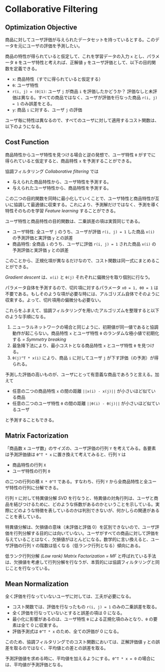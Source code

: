 # Collaborative Filtering

<script type="text/x-mathjax-config">
  MathJax.Hub.Config({ tex2jax: { inlineMath: [['$','$'], ["\\(","\\)"]] } });
</script>
<script type="text/javascript" async
  src="https://cdnjs.cloudflare.com/ajax/libs/mathjax/2.7.1/MathJax.js?config=TeX-AMS_HTML">
</script>

## Optimization Objective

商品に対してユーザ評価が与えられたデータセットを持っているとする。このデータを元にユーザの評価を予測したい。

商品の特性が得られていると仮定して、これを学習データの入力 `x` とし、パラメータ `θ` をユーザ特性と考えれば、正解値 `y` をユーザ評価として、以下の目的関数を定義できる。

<script type="math/tex; mode=display" id="MathJax-Element-content_based_cost">
{\scriptsize \text{$n = $ number of features}} \\
{\scriptsize \text{$x = $ items, $\theta = $ users}} \\
{\scriptsize \text{$r = $ whether or not each user has rated}} \\
{\scriptsize \text{$y = $ rating given by users}} \\

\min_{\theta^{(j)}} \frac{1}{2} \sum_{i;r(i,j) = 1} ((\theta^{(j)})^{T} x^{(i)} - y^{(i, j)})^{2} + \frac{\lambda}{2} \sum_{k = 1}^{n} (\theta_{k}^{(j)})^{2} \\
</script>

* `x`: 商品特性（すでに得られていると仮定する）
* `θ`: ユーザ特性
* `r(i, j) = (0|1)`: ユーザ `j` が商品 `i` を評価したかどうか？ 評価なしと未評価は異なる。すべての商品ではなく、ユーザが評価を行なった商品 `r(i, j) = 1` のみ誤差をとる。
* `y`: 商品 `i` に対する、ユーザ `j` の評価

ユーザ毎に特性は異なるので、すべてのユーザに対して適用するコスト関数は、以下のようになる。

<script type="math/tex; mode=display" id="MathJax-Element-content_based_cost_grad">
{\scriptsize \text{$n_{u} = $ number of users}} \\
\min_{\theta^{(1)} \ldots \theta^{(n_{u})}} J(\theta) = \frac{1}{2} \sum_{j = 1}^{n_{u}} \sum_{i;r(i,j) = 1} ((\theta^{(j)})^{T} x^{(i)} - y^{(i, j)})^{2} + \frac{\lambda}{2} \sum_{j = 1}^{n_{u}} \sum_{k = 1}^{n} (\theta_{k}^{(j)})^{2} \\

\begin{align}
\theta_{k}^{(j)} & := \theta_{k}^{(j)} - \alpha (\sum_{i:r(i, j)=1} ((\theta^{(j)})^{T} x^{(i)} - y^{(i, j)}) x_{k}^{(i)}) & \text{(for $k = 0$)} \\
\theta_{k}^{(j)} & := \theta_{k}^{(j)} - \alpha (\sum_{i:r(i, j)=1} ((\theta^{(j)})^{T} x^{(i)} - y^{(i, j)}) x_{k}^{(i)} + \lambda \theta_{k}^{(j)}) & \text{(for $k \ne 0$)} \\
\end{align}
</script>

## Cost Function

商品特性からユーザ特性を見つける場合と逆の発想で、ユーザ特性 `θ` がすでに得られていると仮定すると、商品特性 `x` を予測することができる。

<script type="math/tex; mode=display" id="MathJax-Element-user_based_cost_grad">
{\scriptsize \text{$n_{m} = $ number of items}} \\
\min_{x^{(1)} \ldots x^{(n_{m})}} J(x) = \frac{1}{2} \sum_{i = 1}^{n_{m}} \sum_{i;r(i,j) = 1} ((\theta^{(j)})^{T} x^{(i)} - y^{(i, j)})^{2} + \frac{\lambda}{2} \sum_{i = 1}^{n_{m}} \sum_{k = 1}^{n} (x_{k}^{(i)})^{2} \\
</script>

協調フィルタリング _Collaborative filtering_ では

* 与えられた商品特性から、ユーザ特性を予測する。
* 与えられたユーザ特性から、商品特性を予測する。

この二つの目的関数を同時に最小化していくことで、ユーザ特性と商品特性が互いに協調して最適値に収束する。これにより、予測解だけではなく、予測を導く特性そのものを学習 _Feature learning_ することができる。

ユーザ特性と商品特性の目的関数は、二乗誤差の項は実質同じである。

* ユーザ特性: 全ユーザ `j` のうち、ユーザが評価 `r(i, j) = 1` した商品 `x(i)` の予測評価と実評価 `y` との誤差
* 商品特性: 全商品 `i` のうち、ユーザに評価 `r(i, j) = 1` された商品 `x(i)` の予測評価と実評価 `y` との誤差

このことから、正規化項が異なるだけなので、コスト関数は同一式にまとめることができる。

<script type="math/tex; mode=display" id="MathJax-Element-collaborative_filtering_cost">
J(x, \theta) = \frac{1}{2} \sum_{(i, j);r(i,j) = 1} ((\theta^{(j)})^{T} x^{(i)} - y^{(i, j)})^{2} + \frac{\lambda}{2} \sum_{j = 1}^{n_{n}} \sum_{k = 1}^{n} (\theta_{k}^{(j)})^{2} + \frac{\lambda}{2} \sum_{i = 1}^{n_{m}} \sum_{k = 1}^{n} (x_{k}^{(i)})^{2} \\
</script>

_Gradient descent_ は、`x(i)` と `θ(j)` それぞれに偏微分を取り個別に行なう。

<script type="math/tex; mode=display" id="MathJax-Element-collaborative_filtering_grad">
\begin{align}
x_{k}^{(i)} & := x_{k}^{(i)} - \alpha \frac{\partial J}{\partial x_{k}^{(i)}} & \frac{\partial J}{\partial x_{k}^{(i)}} & = \sum_{j:r(i, j)=1} ((\theta^{(j)})^{T} x^{(i)} - y^{(i, j)}) \theta_{k}^{(j)} + \lambda x_{k}^{(i)} \\
\theta_{k}^{(j)} & := \theta_{k}^{(j)} - \alpha \frac{\partial J}{\partial \theta_{k}^{(j)}} & \frac{\partial J}{\partial \theta_{k}^{(j)}} & = \sum_{i:r(i, j)=1} ((\theta^{(j)})^{T} x^{(i)} - y^{(i, j)}) x_{k}^{(i)} + \lambda \theta_{k}^{(j)} \\
\end{align}
</script>

パラメータ自体を予測するので、切片項に対するパラメータ `x0 = 1, θ0 = 1` は不要である。もしそのような項が必要な時には、アルゴリズム自体でそのように収束する。よって、切片項用の偏微分も必要ない。

これらをふまえて、協調フィルタリングを用いたアルゴリズムを整理すると以下のような手順になる。

1. ニューラルネットワークの場合と同じように、初期値が同一値であると協調動作が起こらない。商品特性 `x` とユーザ特性 `θ` のランダムな極小値で初期化する _= Symmetry breaking_
2. 最急降下法により、最小コストとなる商品特性 `x` とユーザ特性 `θ` を見つける。
3. `θ(j)^T * x(i)` により、商品 `i` に対してユーザ `j` が下す評価（の予測）が得られる。

予測した評価の高いものが、ユーザにとって有意義な商品であろうと言える。加えて

* 任意の二つの商品特性 `x` の間の距離 `||x(i) - x(j)||` が小さいほど似ている商品
* 任意の二つのユーザ特性 `θ` の間の距離 `||θ(i) - θ(j)||` が小さいほど似ているユーザ

と予測することもできる。

## Matrix Factorization

「商品数 x ユーザ数」のサイズの、ユーザ評価の行列 `Y` を考えてみる。各要素は予測評価値は `θ^T * x` に置き換えて考えてみると、行列 `Y` は

* 商品特性の行列 `X`
* ユーザ特性の行列 `Θ`

の二つの行列の積 `X * Θ^T` である。すなわち、行列 `Y` から全商品特性と全ユーザ特性の行列に分解できる。

<script type="math/tex; mode=display" id="MathJax-Element-low_rank_matrix_factorization">
X = \begin{bmatrix}
(x^{(1)})^{T} \\
\vdots\\
(x^{(n_{m})})^{T} \\
\end{bmatrix},
\Theta = \begin{bmatrix}
(\theta^{(1)})^{T} \\
\vdots\\
(\theta^{(n_{u})})^{T} \\
\end{bmatrix} \\

Y = X \Theta^{T} = \begin{bmatrix}
(\theta^{(1)})^{T}(x^{(1)}) & \ldots & (\theta^{(n_{u})})^{T}(x^{(1)}) \\
\vdots & \ddots & \vdots \\
(\theta^{(1)})^{T}(x^{(n_{m})}) & \ldots & (\theta^{(n_{u})})^{T}(x^{(n_{m})}) \\
\end{bmatrix} \\
</script>

行列 `Y` に対して特異値分解 _SVD_ を行なうと、特異値の対角行列は、ユーザと商品を結びつけるために、どのような係数があるのかということを示している。実際にどのような特徴を表しているのかは判別できないが、何かしらの関連があることを表している。

特異値分解は、欠損値の意味（未評価と評価 0）を区別できないので、ユーザ評価を行列分解する目的には向いていない。ユーザがすべての商品に対して評価を与えていることはなく、欠損値がほとんどになる。数学的に言い換えると、ユーザ評価の行列 `Y` の階数は低くなる（低ランク行列となる）傾向にある。

低ランク行列分解 _(Low rank) Matrix Factorization = MF_ と呼ばれている手法は、欠損値を考慮して行列分解を行なうが、本質的には協調フィルタリングと同じことを行なっている。

## Mean Normalization

全く評価を行なっていないユーザに対しては、工夫が必要になる。

* コスト関数では、評価を行なったもの `r(i, j) = 1` のみの二乗誤差を取る。
* 全く評価を行なっていないとすると誤差の項は 0 になる。
* 最小化に影響があるのは、ユーザ特性 `θ` による正規化項のみとなり、`θ` の要素は全て 0 に収束する。
* 評価予測式は `θ^T * x` のため、全ての評価が 0 になる。

このため、協調フィルタリングでのコスト関数においては、正解評価値 `y` との誤差を取るのではなく、平均値との差との誤差を取る。

<script type="math/tex; mode=display" id="MathJax-Element-cofi_mean_normalization">
{\scriptsize \text{$m^{(i)} = $ number of ratings given to item $i$}} \\
\mu^{(i)} = \frac{1}{m^{(i)}} \sum_{j; r(i, j)=1} y^{(i, j)} \\
y^{(i, j)} = y^{(i, j)} - \mu^{(i)} \\
~\\
Y = \begin{bmatrix}
3 & ? & 4 & 2 & 1 \\
? & ? & 5 & ? & ? \\
? & 4 & 4 & 4 & ? \\
2 & 3 & 3 & 2 & ? \\
\end{bmatrix} \to \mu = \begin{bmatrix}
(3 + 4 + 2 + 1) / 4 \\
(5) / 1 \\
(4 + 4 + 4) / 3 \\
(2 + 3 + 3 + 2) / 4 \\
\end{bmatrix} = \begin{bmatrix}
2.5 \\
5 \\
4 \\
2.5 \\
\end{bmatrix} \\

Y = Y - \begin{bmatrix}
\mu^{(1)} & \ldots & \mu^{(1)} \\
\vdots & \ddots & \vdots \\
\mu^{(m)} & \ldots & \mu^{(m)} \\
\end{bmatrix} = \begin{bmatrix}
0.5 & ? & 1.5 & -0.5 & -1.5 \\
? & ? & 0 & ? & ? \\
? & 0 & 0 & 0 & ? \\
-0.5 & 0.5 & 0.5 & -0.5 & ? \\
\end{bmatrix} \\
</script>

予測評価値を求める時に、平均値を加えるようにする。`θ^T * x = 0` の場合には、平均値が予測評価となる。

<script type="math/tex; mode=display" id="MathJax-Element-cofi_mean_normalization_rating">
(\theta^{(j)})^{T} x^{(i)} + \mu^{(i)} = \text{rating given to item $i$ by user $j$}  \\
</script>
